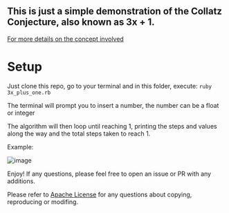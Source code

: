 ## This is just a simple demonstration of the Collatz Conjecture, also known as 3x + 1.

[For more details on the concept involved](https://pt.wikipedia.org/wiki/Conjectura_de_Collatz)

# Setup

Just clone this repo, go to your terminal and in this folder, execute:
`ruby 3x_plus_one.rb`

The terminal will prompt you to insert a number, the number can be a float or integer

The algorithm will then loop until reaching 1, printing the steps and values along the way
and the total steps taken to reach 1. 

Example:


![image](https://user-images.githubusercontent.com/68977332/194649401-ecc82786-fd1a-4a00-b05d-6cb3c72dd868.png)


Enjoy! If any questions, please feel free to open an issue or PR with any additions.

Please refer to [Apache License](https://www.apache.org/licenses/LICENSE-2.0) for any questions about
copying, reproducing or modifing. 

